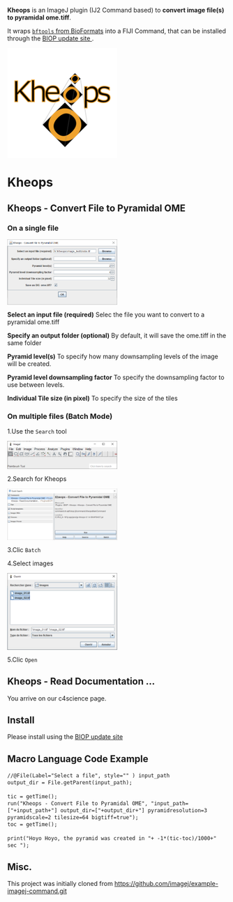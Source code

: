 
**Kheops** is an ImageJ plugin (IJ2 Command based) to **convert image file(s) to pyramidal ome.tiff**. 

It wraps [`bftools` from BioFormats](https://www.openmicroscopy.org/bio-formats/downloads/) into a FIJI Command, that can be installed through the [BIOP update site ](https://c4science.ch/w/bioimaging_and_optics_platform_biop/image-processing/imagej_tools/update-site/).

<img src="https://github.com/BIOP/ijp-kheops/raw/master/images/0-kheops_logo.png" title="Kheops" width="50%" align="center">

# Kheops

##  Kheops - Convert File to Pyramidal OME

### On a single file  
 
<img src="https://github.com/BIOP/ijp-kheops/raw/master/images/1-image_single_file.png" title="Kheops on Single File" width="50%" align="center">

**Select an input file (required)**
Selec the file you want to convert to a pyramidal ome.tiff 

**Specify an output folder (optional)**
By default, it will save the ome.tiff in the same folder 

**Pyramid level(s)**
To specify how many downsampling levels of the image will be created. 

**Pyramid level downsampling factor**
To specify the downsampling factor to use between levels.

**Individual Tile size (in pixel)**
To specify the size of the tiles

### On multiple files (Batch Mode) </h3> 

1.Use the `Search` tool

<img src="https://github.com/BIOP/ijp-kheops/raw/master/images/2-image_fiji_main.png" title="Kheops on Single File" width="50%" align="center">


2.Search for Kheops

<img src="https://github.com/BIOP/ijp-kheops/raw/master/images/3-image_multi_files.png" title="Kheops on Single File" width="50%" align="center">


3.Clic `Batch`

4.Select images

<img src="https://github.com/BIOP/ijp-kheops/raw/master/images/4-image_multi_select.png" title="Kheops on Single File" width="50%" align="center">


5.Clic  `Open`


## Kheops - Read Documentation ...
You arrive on our c4science page.

## Install

Please install using the [BIOP update site ](https://c4science.ch/w/bioimaging_and_optics_platform_biop/image-processing/imagej_tools/update-site/)

## Macro Language Code Example

```
//@File(Label="Select a file", style="" ) input_path
output_dir = File.getParent(input_path);

tic = getTime();
run("Kheops - Convert File to Pyramidal OME", "input_path=["+input_path+"] output_dir=["+output_dir+"] pyramidresolution=3 pyramidscale=2 tilesize=64 bigtiff=true");
toc = getTime();

print("Hoyo Hoyo, the pyramid was created in "+ -1*(tic-toc)/1000+" sec ");
```


## Misc.

This project was initially cloned from https://github.com/imagej/example-imagej-command.git

